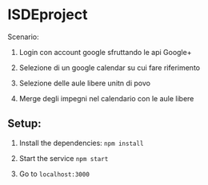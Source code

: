 # ISDEproject

Scenario: 

1)	Login con account google sfruttando le api Google+

2)  Selezione di un google calendar su cui fare riferimento  
	
3)  Selezione delle aule libere unitn di povo

4) 	Merge degli impegni nel calendario con le aule libere


## Setup:

1. Install the dependencies: `npm install`

2. Start the service `npm start`

3. Go to `localhost:3000`
	